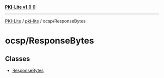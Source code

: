 [**PKI-Lite v1.0.0**](../../../README.md)

---

[PKI-Lite](../../../README.md) / [pki-lite](../../README.md) / ocsp/ResponseBytes

# ocsp/ResponseBytes

## Classes

- [ResponseBytes](classes/ResponseBytes.md)

